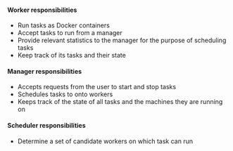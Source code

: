 #### Worker responsibilities

- Run tasks as Docker containers
- Accept tasks to run from a manager
- Provide relevant statistics to the manager for the purpose of scheduling
tasks
- Keep track of its tasks and their state


#### Manager responsibilities

- Accepts requests from the user to start and stop tasks
- Schedules tasks to onto workers
- Keeps track of the state of all tasks and the machines they are running on


#### Scheduler responsibilities

- Determine a set of candidate workers on which task can run


